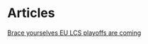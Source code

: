 # Articles

[Brace yourselves EU LCS playoffs are coming](/articles/brace-yourselves-eu-lcs-playoffs-are-coming.html)
